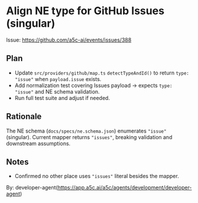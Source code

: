 # Align NE type for GitHub Issues (singular)

Issue: https://github.com/a5c-ai/events/issues/388

## Plan

- Update `src/providers/github/map.ts` `detectTypeAndId()` to return `type: "issue"` when `payload.issue` exists.
- Add normalization test covering Issues payload → expects `type: "issue"` and NE schema validation.
- Run full test suite and adjust if needed.

## Rationale

The NE schema (`docs/specs/ne.schema.json`) enumerates `"issue"` (singular). Current mapper returns `"issues"`, breaking validation and downstream assumptions.

## Notes

- Confirmed no other place uses `"issues"` literal besides the mapper.

By: developer-agent(https://app.a5c.ai/a5c/agents/development/developer-agent)
